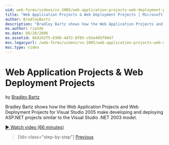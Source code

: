 ```yaml
---
uid: web-forms/videos/vs-2005/web-application-projects-web-deployment-projects
title: "Web Application Projects & Web Deployment Projects | Microsoft Docs"
author: BradleyBartz
description: "Bradley Bartz shows how the Web Application Projects and Web Deployment Projects for Visual Studio 2005 make developing and deploying ASP.NET projects simila..."
ms.author: riande
ms.date: 04/20/2006
ms.assetid: 66d242f5-0306-4df2-8f05-c93e405f9847
msc.legacyurl: /web-forms/videos/vs-2005/web-application-projects-web-deployment-projects
msc.type: video
---
```

Web Application Projects & Web Deployment Projects
====================
by [Bradley Bartz](https://github.com/BradleyBartz)

Bradley Bartz shows how the Web Application Projects and Web Deployment Projects for Visual Studio 2005 make developing and deploying ASP.NET projects similar to the Visual Studio .NET 2003 model.

[&#9654; Watch video (66 minutes)](https://channel9.msdn.com/Blogs/ASP-NET-Site-Videos/web-application-projects-web-deployment-projects)

> [!div class="step-by-step"]
> [Previous](web-deployment-projects.md)
